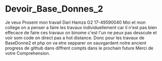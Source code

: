 # Devoir_Base_Donnes_2
Je veux Prosent mon travail Dari Hamza G2 17-49590040
Moi et mon college on a penser a faire les travaux individuellement car il n'est pas bien effecace de faire ces travaux on binome c'est l'un ne peux pas desscute et voir som code on direct pas a hot distance.
Donc pour les travaux de BaseDonne2 et php on va etre sepparer on sauvgardent notre ancient progress de github dans diffrent compts dans le prochain future
Merci de votre Comprehension. 
